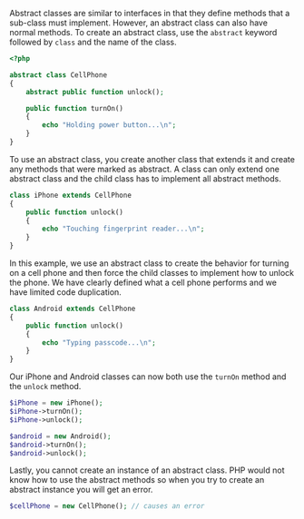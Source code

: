 Abstract classes are similar to interfaces in that they define methods that a sub-class must implement.
However, an abstract class can also have normal methods. To create an abstract class, use the `abstract`
keyword followed by `class` and the name of the class.
```php
<?php

abstract class CellPhone
{
    abstract public function unlock();

    public function turnOn()
    {
        echo "Holding power button...\n";
    }
}
```

To use an abstract class, you create another class that extends it and create any methods that were marked as abstract.
A class can only extend one abstract class and the child class has to implement all abstract methods.
```php
class iPhone extends CellPhone
{
    public function unlock()
    {
        echo "Touching fingerprint reader...\n";
    }
}
```

In this example, we use an abstract class to create the behavior for turning on a cell phone and then
force the child classes to implement how to unlock the phone. We have clearly defined what a cell phone
performs and we have limited code duplication.
```php
class Android extends CellPhone
{
    public function unlock()
    {
        echo "Typing passcode...\n";
    }
}
```

Our iPhone and Android classes can now both use the `turnOn` method and the `unlock` method.
```php
$iPhone = new iPhone();
$iPhone->turnOn();
$iPhone->unlock();

$android = new Android();
$android->turnOn();
$android->unlock();
```

Lastly, you cannot create an instance of an abstract class. PHP would not know how to use the abstract methods
so when you try to create an abstract instance you will get an error.
```php
$cellPhone = new CellPhone(); // causes an error
```
